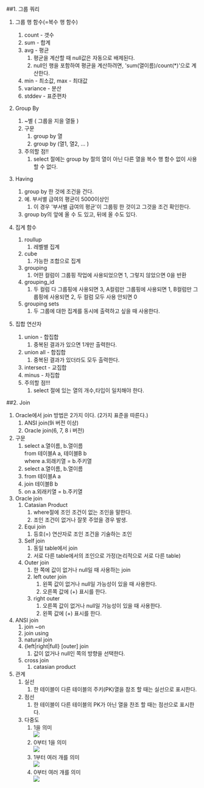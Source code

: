 ##1. 그룹 쿼리
1. 그룹 행 함수(=복수 행 함수)
	1. count - 갯수
	2. sum - 합계
	3. avg - 평균
		1. 평균을 계산할 때 null값은 자동으로 배제된다.
		2. null인 행을 포함하여 평균을 계산하려면, 'sum(열이름)/count(*)'으로 계산한다.
	4. min - 최소값, max - 최대값
	5. variance - 분산
	6. stddev - 표준편차
	
2. Group By
	1. ~별 ( 그룹을 지을 열들 )
	2. 구문
		1. group by 열
		2. group by (열1, 열2, … )
	3. 주의할 점!!
		1. select 절에는 group by 절의 열이 아닌 다른 열을 복수 행 함수 없이 사용 할 수 없다.
3. Having
	1. group by 한 것에 조건을 건다.
	2. 예. 부서별 급여의 평균이 5000이상인
		1. 이 경우 '부서별 급여의 평균'이 그룹핑 한 것이고 그것을 조건 확인한다.
	3. group by의 앞에 올 수 도 있고, 뒤에 올 수도 있다.
4. 집계 함수
	1. roullup
		1. 레벨별 집계
	2. cube
		1. 가능한 조합으로 집계
	3. grouping
		1. 어떤 컬럼이 그룹핑 작업에 사용되었으면 1, 그렇지 않았으면 0을 반환
	4. grouping_id
		1. 두 컬럼 다 그룹핑에 사용되면 3, A컬럼만 그룹핑에 사용되면 1, B컬럼만 그룹핑에 사용되면 2, 두 컬럼 모두 사용 안되면 0
	5. grouping sets
		1. 두 그룹에 대한 집계를 동시에 출력하고 싶을 때 사용한다.
5. 집합 연산자
	1. union - 합집합
		1. 중복된 결과가 있으면 1개만 출력한다.
	2. union all - 합집합
		1. 중복된 결과가 있더라도 모두 출력한다.
	3. intersect - 교집합
	4. minus - 차집합
	5. 주의할 점!!!
		1. select 절에 있는 열의 개수,타입이 일치해야 한다.


##2. Join
1. Oracle에서 join 방법은 2가지 이다. (2가지 표준을 따른다.)
	1. ANSI join(9i 버전 이상)
	2. Oracle join(6, 7, 8 i 버전)
2. 구문
	1. select a.열이름, b.열이름  
           from 테이블A a, 테이블B b  
           where a.외래키열 = b.주키열  
	2. select a.열이름, b.열이름
	3. from 테이블A a
	4. join 테이블B b
	5. on a.외래키열 = b.주키열
3. Oracle join
	1. Catasian Product
		1. where절에 조인 조건이 없는 조인을 말한다.
		2. 조인 조건이 없거나 잘못 주었을 경우 발생.
	2. Equi join
		1. 등호(=) 연산자로 조인 조건을 기술하는 조인
	3. Self join
		1. 동일 table에서 join
		2. 서로 다른 table에서의 조인으로 가정(논리적으로 서로 다른 table)
	4. Outer join
		1. 한 쪽에 값이 없거나 null일 때 사용하는 join
		2. left outer join
			1. 왼쪽 값이 없거나 null일 가능성이 있을 때 사용한다.
			2. 오른쪽 값에 (+) 표시를 한다.
		3. right outer
			1. 오른쪽 값이 없거나 null일 가능성이 있을 때 사용한다.
			2. 왼쪽 값에 (+) 표시를 한다.
4. ANSI join
	1. join ~on
	2. join using
	3. natural join
	4. {left|right|full} [outer] join
		1. 값이 없거나 null인 쪽의 방향을 선택한다.
	5. cross join
		1. catasian product
5. 관계
	1. 실선
		1. 한 테이블이 다른 테이블의 주키(PK)열을 참조 할 때는 실선으로 표시한다.
	2. 점선
		1. 한 테이블이 다른 테이블의 PK가 아닌 열을 찬조 할 때는 점선으로 표시한다.
	3. 다중도
		1. 1을 의미  
		![](https://2.bp.blogspot.com/-J9_tHAFYtEY/VsQfy7d76JI/AAAAAAAAAeE/8ceYYGhXcAA/s1600/2-16-1.png)
		2. 0부터 1을 의미  
		![](https://2.bp.blogspot.com/-J9_tHAFYtEY/VsQfy7d76JI/AAAAAAAAAeE/8ceYYGhXcAA/s1600/2-16-2.png)
		3. 1부터 여러 개를 의미  
		![](https://2.bp.blogspot.com/-J9_tHAFYtEY/VsQfy7d76JI/AAAAAAAAAeE/8ceYYGhXcAA/s1600/2-16-3.png)
		4. 0부터 여러 개를 의미  
		![](https://2.bp.blogspot.com/-J9_tHAFYtEY/VsQfy7d76JI/AAAAAAAAAeE/8ceYYGhXcAA/s1600/2-16-4.png)
